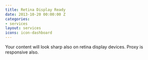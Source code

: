 ```yaml
---
title: Retina Display Ready
date: 2013-10-20 00:00:00 Z
categories:
- services
layout: services
icons: icon-dashboard
---
```


Your content will look sharp also on retina display devices. Proxy is responsive also.